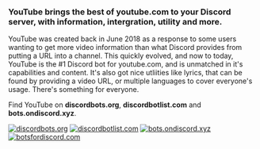### YouTube brings the best of youtube.com to your Discord server, with information, intergration, utility and more. 
YouTube was created back in June 2018 as a response to some users wanting to get more video information than what Discord provides from putting a URL into a channel. This quickly evolved, and now to today, YouTube is the #1 Discord bot for youtube.com, and is unmatched in it's capabilities and content. It's also got nice utliities like lyrics, that can be found by providing a video URL, or multiple languages to cover everyone's usage. There's something for everyone.  
  
Find YouTube on **discordbots.org**, **discordbotlist.com** and **bots.ondiscord.xyz**.  
  
[![discordbots.org](https://discordbots.org/api/widget/456633518882160642.svg)](https://discordbots.org/bot/youtube)
[![discordbotlist.com](https://discordbotlist.com/bots/456633518882160642/widget)](https://discordbotlist.com/bots/456633518882160642)
[![bots.ondiscord.xyz](https://bots.ondiscord.xyz/bots/456633518882160642/embed?showGuilds=true)](https://bots.ondiscord.xyz/bots/456633518882160642)
[![botsfordiscord.com](https://botsfordiscord.com/api/bot/456633518882160642/widget)](https://botsfordiscord.com/bot/456633518882160642)
